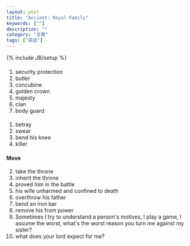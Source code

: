 ```yaml
---
layout: post
title: "Ancient: Royal Family"
keywords: [""]
description: ""
category: "言葉"
tags: ["英語"]
---
```

{% include JB/setup %}

####
1. security protection
2. butler
3. concubine
4. golden crown
5. majesty
6. clan
7. body guard

####
1. betray
2. swear
3. bend his knee
4. killer



#### Move
2. take the throne
3. inherit the throne
4. proved him in the battle
5. his wife unharmed and confined to death
6. overthrow his father
7. bend an iron bar
8. remove his from power
9. Sometimes I try to understand a person's motives, I play a game, I assume the
   worst, what's the worst reason you turn me against my sister?
1. what does your lord expect for me?

